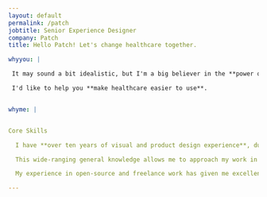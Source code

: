 ```yaml
---
layout: default
permalink: /patch
jobtitle: Senior Experience Designer
company: Patch
title: Hello Patch! Let's change healthcare together.

whyyou: |

 It may sound a bit idealistic, but I'm a big believer in the **power of technology as a tool to improve people's lives**. Healthcare is a market that often isn't as appealing to tech workers as taxis and magical juicers, but I think there's a huge opportunity to innovate in ways that will help make for a more equitable world. I'd like to be a part of that.

 I'd like to help you **make healthcare easier to use**.


whyme: |


Core Skills

  I have **over ten years of visual and product design experience**, during which time I've worn many different hats, spanning from research and product management, to visual design and branding, to prototyping and interaction design. I have a strong technical background that allows me to interface skilfully with development teams.

  This wide-ranging general knowledge allows me to approach my work in a holistic way and take responsibility for the entirety of the design lifecycle. I'm highly adaptable and capable of contributing at all levels, from **strategy to implementation**, and I'm a natural leader who has experience leading other designers on project work.

  My experience in open-source and freelance work has given me excellent communication skills. I'm great at **defending design decisions** and framing decisions for stakeholders and clients, as well as dealing with a range of different types of companies and organisations and navigating the complexities of coordinating work across timezones. Having spent eight years freelancing, I'm extremely **proactive and self-motivated**. There is very little I can't figure out how to do, and I like getting things done.

---
```


